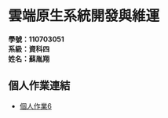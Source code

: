 # 雲端原生系統開發與維運

**學號：110703051**  
**系級：資科四**  
**姓名：蘇胤翔**  

## 個人作業連結
- [個人作業6](https://github.com/timsu92/git-practice/tree/main/week-09)
